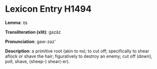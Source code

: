 # Lexicon Entry H1494

**Lemma**: גַּזָז

**Transliteration (xlit)**: gazâz

**Pronunciation**: gaw-zaz'

**Description**:
a primitive root (akin to גּוּז); to cut off; specifically to shear aflock or shave the hair; figuratively to destroy an enemy; cut off (down), poll, shave, (sheep-) shear(-er).

